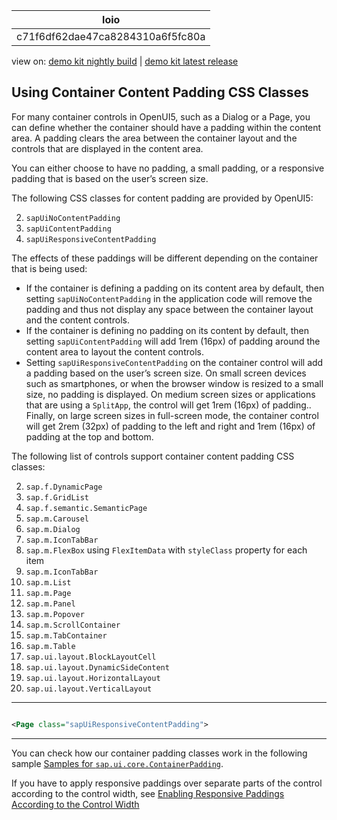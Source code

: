 <!-- loioc71f6df62dae47ca8284310a6f5fc80a -->

| loio |
| -----|
| c71f6df62dae47ca8284310a6f5fc80a |

<div id="loio">

view on: [demo kit nightly build](https://openui5nightly.hana.ondemand.com/#/topic/c71f6df62dae47ca8284310a6f5fc80a) | [demo kit latest release](https://openui5.hana.ondemand.com/#/topic/c71f6df62dae47ca8284310a6f5fc80a)</div>

## Using Container Content Padding CSS Classes

For many container controls in OpenUI5, such as a Dialog or a Page, you can define whether the container should have a padding within the content area. A padding clears the area between the container layout and the controls that are displayed in the content area.

You can either choose to have no padding, a small padding, or a responsive padding that is based on the user’s screen size.

The following CSS classes for content padding are provided by OpenUI5:

  2.  `sapUiNoContentPadding`
 4.  `sapUiContentPadding`
 6.  `sapUiResponsiveContentPadding`
  

The effects of these paddings will be different depending on the container that is being used:

-   If the container is defining a padding on its content area by default, then setting `sapUiNoContentPadding` in the application code will remove the padding and thus not display any space between the container layout and the content controls.
-   If the container is defining no padding on its content by default, then setting `sapUiContentPadding` will add 1rem \(16px\) of padding around the content area to layout the content controls.
-   Setting `sapUiResponsiveContentPadding` on the container control will add a padding based on the user’s screen size. On small screen devices such as smartphones, or when the browser window is resized to a small size, no padding is displayed. On medium screen sizes or applications that are using a `SplitApp`, the control will get 1rem \(16px\) of padding.. Finally, on large screen sizes in full-screen mode, the container control will get 2rem \(32px\) of padding to the left and right and 1rem \(16px\) of padding at the top and bottom.

The following list of controls support container content padding CSS classes:

  2.  `sap.f.DynamicPage`
 4.  `sap.f.GridList`
 6.  `sap.f.semantic.SemanticPage`
 8.  `sap.m.Carousel`
 10. `sap.m.Dialog`
 12. `sap.m.IconTabBar`
 14. `sap.m.FlexBox` using `FlexItemData` with `styleClass` property for each item
 16. `sap.m.IconTabBar`
 18. `sap.m.List`
 20. `sap.m.Page`
 22. `sap.m.Panel`
 24. `sap.m.Popover`
 26. `sap.m.ScrollContainer`
 28. `sap.m.TabContainer`
 30. `sap.m.Table`
 32. `sap.ui.layout.BlockLayoutCell`
 34. `sap.ui.layout.DynamicSideContent`
 36. `sap.ui.layout.HorizontalLayout`
 38. `sap.ui.layout.VerticalLayout`
  

***

``` xml

<Page class="sapUiResponsiveContentPadding">
```

***

You can check how our container padding classes work in the following sample [Samples for `sap.ui.core.ContainerPadding`](https://openui5.hana.ondemand.com/#/entity/sap.ui.core.ContainerPadding).

If you have to apply responsive paddings over separate parts of the control according to the control width, see [Enabling Responsive Paddings According to the Control Width](Enabling_Responsive_Paddings_According_to_the_Control_Width_3b718b5.md)

